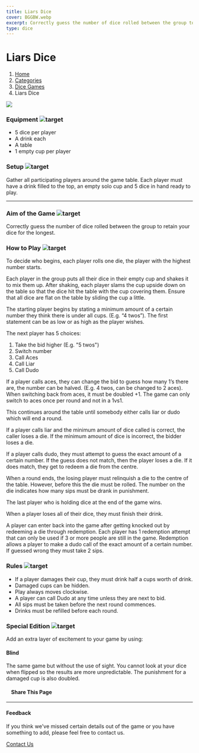 ```yaml
---
title: Liars Dice
cover: BGGBW.webp
excerpt: Correctly guess the number of dice rolled between the group to retain your dice for the longest.
type: dice
---
```


# Liars Dice

1.  [Home](/)
2.  [Categories](GameCategories)
3.  [Dice Games](GameCategories/DiceGames)
4.  Liars Dice

![](images/liarsdice.webp)

### Equipment ![target](images/liquor.webp)

-   5 dice per player
-   A drink each
-   A table
-   1 empty cup per player

### Setup ![target](images/settings.webp)

Gather all participating players around the game table. Each player must have a drink filled to the top, an empty solo cup and 5 dice in hand ready to play.

* * *

### Aim of the Game ![target](images/target.webp)

Correctly guess the number of dice rolled between the group to retain your dice for the longest.

### How to Play ![target](images/question.webp)

To decide who begins, each player rolls one die, the player with the highest number starts.

Each player in the group puts all their dice in their empty cup and shakes it to mix them up. After shaking, each player slams the cup upside down on the table so that the dice hit the table with the cup covering them. Ensure that all dice are flat on the table by sliding the cup a little.

The starting player begins by stating a minimum amount of a certain number they think there is under all cups. (E.g. “4 twos”). The first statement can be as low or as high as the player wishes.

The next player has 5 choices:

1.  Take the bid higher (E.g. "5 twos")
2.  Switch number
3.  Call Aces
4.  Call Liar
5.  Call Dudo

If a player calls aces, they can change the bid to guess how many 1’s there are, the number can be halved. (E.g. 4 twos, can be changed to 2 aces). When switching back from aces, it must be doubled +1. The game can only switch to aces once per round and not in a 1vs1.

This continues around the table until somebody either calls liar or dudo which will end a round.

If a player calls liar and the minimum amount of dice called is correct, the caller loses a die. If the minimum amount of dice is incorrect, the bidder loses a die.

If a player calls dudo, they must attempt to guess the exact amount of a certain number. If the guess does not match, then the player loses a die. If it does match, they get to redeem a die from the centre.

When a round ends, the losing player must relinquish a die to the centre of the table. However, before this the die must be rolled. The number on the die indicates how many sips must be drank in punishment.

The last player who is holding dice at the end of the game wins.

When a player loses all of their dice, they must finish their drink.

A player can enter back into the game after getting knocked out by redeeming a die through redemption. Each player has 1 redemption attempt that can only be used if 3 or more people are still in the game. Redemption allows a player to make a dudo call of the exact amount of a certain number. If guessed wrong they must take 2 sips.

### Rules ![target](images/rules.webp)

-   If a player damages their cup, they must drink half a cups worth of drink.
-   Damaged cups can be hidden.
-   Play always moves clockwise.
-   A player can call Dudo at any time unless they are next to bid.
-   All sips must be taken before the next round commences.
-   Drinks must be refilled before each round.

### Special Edition ![target](images/special.webp)

Add an extra layer of excitement to your game by using:

#### **Blind**

The same game but without the use of sight. You cannot look at your dice when flipped so the results are more unpredictable. The punishment for a damaged cup is also doubled.

####     Share This Page

[](https://www.facebook.com/sharer/sharer.php?u=beergogglegames.co.uk/GameCategories/DiceGames/liarsdice)[](https://www.instagram.com/direct/new/)[](https://twitter.com/intent/tweet?url=beergogglegames.co.uk/GameCategories/DiceGames/liarsdice)

* * *

#### Feedback

If you think we've missed certain details out of the game or you have something to add, please feel free to contact us.

  
  
  
[Contact Us](contact)
